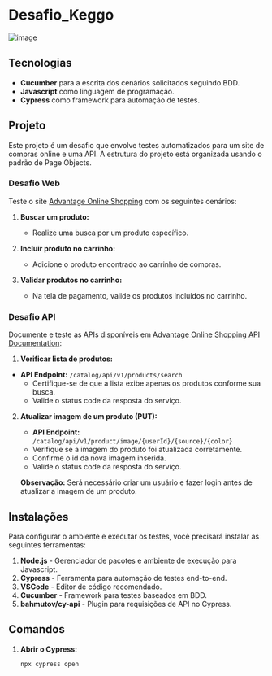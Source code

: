# Desafio_Keggo

![image](https://user-images.githubusercontent.com/86740236/232256249-21c992f2-27db-475d-b20f-3e7fbd1e72b5.png)

## Tecnologias

- **Cucumber** para a escrita dos cenários solicitados seguindo BDD.
- **Javascript** como linguagem de programação.
- **Cypress** como framework para automação de testes.

## Projeto

Este projeto é um desafio que envolve testes automatizados para um site de compras online e uma API. A estrutura do projeto está organizada usando o padrão de Page Objects.

### Desafio Web

Teste o site [Advantage Online Shopping](https://advantageonlineshopping.com/#/) com os seguintes cenários:

1. **Buscar um produto:**
   - Realize uma busca por um produto específico.

2. **Incluir produto no carrinho:**
   - Adicione o produto encontrado ao carrinho de compras.

3. **Validar produtos no carrinho:**
   - Na tela de pagamento, valide os produtos incluídos no carrinho.

### Desafio API

Documente e teste as APIs disponíveis em [Advantage Online Shopping API Documentation](https://www.advantageonlineshopping.com/api/docs/):

1. **Verificar lista de produtos:**
 - **API Endpoint:** `/catalog/api/v1/products/search`
   - Certifique-se de que a lista exibe apenas os produtos conforme sua busca.
   - Valide o status code da resposta do serviço.

2. **Atualizar imagem de um produto (PUT):**
   - **API Endpoint:** `/catalog/api/v1/product/image/{userId}/{source}/{color}`
   - Verifique se a imagem do produto foi atualizada corretamente.
   - Confirme o id da nova imagem inserida.
   - Valide o status code da resposta do serviço.

   **Observação:** Será necessário criar um usuário e fazer login antes de atualizar a imagem de um produto.

## Instalações

Para configurar o ambiente e executar os testes, você precisará instalar as seguintes ferramentas:

1. **Node.js** - Gerenciador de pacotes e ambiente de execução para Javascript.
2. **Cypress** - Ferramenta para automação de testes end-to-end.
3. **VSCode** - Editor de código recomendado.
4. **Cucumber** - Framework para testes baseados em BDD.
5. **bahmutov/cy-api** - Plugin para requisições de API no Cypress.

## Comandos

1. **Abrir o Cypress:**

   ```bash
   npx cypress open
